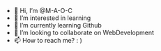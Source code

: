 - 👋 Hi, I’m @M-A-O-C
- 👀 I’m interested in learning
- 🌱 I’m currently learning Github
- 💞️ I’m looking to collaborate on WebDevelopment
- 📫 How to reach me? : )

<!---
M-A-O-C/M-A-O-C is a ✨ special ✨ repository because its `README.md` (this file) appears on your GitHub profile.
You can click the Preview link to take a look at your changes.
--->
